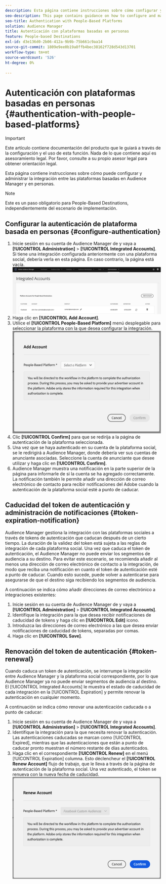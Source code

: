 ```yaml
---
description: Esta página contiene instrucciones sobre cómo configurar y administrar la integración entre las plataformas basadas en Audience Manager y en personas.
seo-description: This page contains guidance on how to configure and manage the integration between Audience Manager and people-based platforms.
seo-title: Authentication with People-Based Platforms
solution: Audience Manager
title: Autenticación con plataformas basadas en personas
feature: People-based Destinations
exl-id: d3e136d0-2b06-412a-9b9b-75b661c9aa14
source-git-commit: 1809e9ee0b19a8ffb4bec38162f728d543d13701
workflow-type: tm+mt
source-wordcount: '526'
ht-degree: 0%

---
```



# Autenticación con plataformas basadas en personas {#authentication-with-people-based-platforms}

>[!IMPORTANT]
>Este artículo contiene documentación del producto que le guiará a través de la configuración y el uso de esta función. Nada de lo que contiene aquí es asesoramiento legal. Por favor, consulte a su propio asesor legal para obtener orientación legal.

Esta página contiene instrucciones sobre cómo puede configurar y administrar la integración entre las plataformas basadas en Audience Manager y en personas.

>[!NOTE]
>Este es un paso obligatorio para People-Based Destinations, independientemente del escenario de implementación.

## Configurar la autenticación de plataforma basada en personas {#configure-authentication}

1. Inicie sesión en su cuenta de Audience Manager de y vaya a **[!UICONTROL Administration]** > **[!UICONTROL Integrated Accounts]**. Si tiene una integración configurada anteriormente con una plataforma social, debería verla en esta página. En caso contrario, la página está vacía.
   ![people-based-integration](assets/pbd-config.png)
2. Haga clic en **[!UICONTROL Add Account]**.
3. Utilice el **[!UICONTROL People-Based Platform]** menú desplegable para seleccionar la plataforma con la que desea configurar la integración.
   ![people-based-platform](assets/pbd-add.png)
4. Clic **[!UICONTROL Confirm]** para que se redirija a la página de autenticación de la plataforma seleccionada.
5. Una vez que se haya autenticado en su cuenta de la plataforma social, se le redirigirá a Audience Manager, donde debería ver sus cuentas de anunciante asociadas. Seleccione la cuenta de anunciante que desee utilizar y haga clic en **[!UICONTROL Confirm]**.
6. Audience Manager muestra una notificación en la parte superior de la página para informarle de si la cuenta se ha agregado correctamente. La notificación también le permite añadir una dirección de correo electrónico de contacto para recibir notificaciones del Adobe cuando la autenticación de la plataforma social esté a punto de caducar.

## Caducidad del token de autenticación y administración de notificaciones {#token-expiration-notification}

Audience Manager gestiona la integración con las plataformas sociales a través de tokens de autenticación que caducan después de un cierto tiempo. La duración de la validez del token está sujeta a las reglas de integración de cada plataforma social. Una vez que caduca el token de autenticación, el Audience Manager no puede enviar los segmentos de audiencia a su destino. Para evitar este escenario, se recomienda añadir al menos una dirección de correo electrónico de contacto a la integración, de modo que reciba una notificación en cuanto el token de autenticación esté a punto de caducar. Cuando esto sucede, puede volver a autenticarse para asegurarse de que el destino siga recibiendo los segmentos de audiencia.

A continuación se indica cómo añadir direcciones de correo electrónico a integraciones existentes:

1. Inicie sesión en su cuenta de Audience Manager de y vaya a **[!UICONTROL Administration]** > **[!UICONTROL Integrated Accounts]**.
1. Identifique la integración para la que desea recibir notificaciones de caducidad de tokens y haga clic en **[!UICONTROL Edit]** icono.
1. Introduzca las direcciones de correo electrónico a las que desea enviar notificaciones de caducidad de tokens, separadas por comas.
1. Haga clic en **[!UICONTROL Save]**.

## Renovación del token de autenticación {#token-renewal}

Cuando caduca un token de autenticación, se interrumpe la integración entre Audience Manager y la plataforma social correspondiente, por lo que Audience Manager ya no puede enviar segmentos de audiencia al destino. El [!UICONTROL Integrated Accounts] le muestra el estado de caducidad de cada integración en la [!UICONTROL Expiration] y permite renovar la autenticación en cualquier momento.

A continuación se indica cómo renovar una autenticación caducada o a punto de caducar:
1. Inicie sesión en su cuenta de Audience Manager de y vaya a **[!UICONTROL Administration]** > **[!UICONTROL Integrated Accounts]**.
1. Identifique la integración para la que necesita renovar la autenticación. Las autenticaciones caducadas se marcan como [!UICONTROL Expired], mientras que las autenticaciones que están a punto de caducar pronto muestran el número restante de días autenticados.
1. Haga clic en el correspondiente **[!UICONTROL Renew]** en el menú [!UICONTROL Expiration] columna. Esto déclencheur el **[!UICONTROL Renew Account]** flujo de trabajo, que le lleva a través de la página de autenticación de la plataforma social. Una vez autenticado, el token se renueva con la nueva fecha de caducidad.
   ![pbd-renovar](assets/pbd-renew.png)
